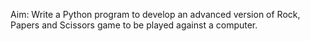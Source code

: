 Aim: Write a Python program to develop an advanced version of Rock, Papers and Scissors game to be played against a computer.
